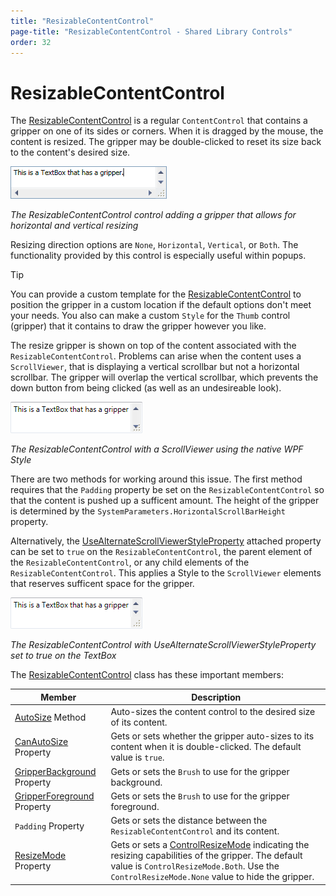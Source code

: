 ```yaml
---
title: "ResizableContentControl"
page-title: "ResizableContentControl - Shared Library Controls"
order: 32
---
```

# ResizableContentControl

The [ResizableContentControl](xref:ActiproSoftware.Windows.Controls.ResizableContentControl) is a regular `ContentControl` that contains a gripper on one of its sides or corners.  When it is dragged by the mouse, the content is resized.  The gripper may be double-clicked to reset its size back to the content's desired size.

![Screenshot](../images/resizablecontentcontrol.gif)

*The ResizableContentControl control adding a gripper that allows for horizontal and vertical resizing*

Resizing direction options are `None`, `Horizontal`, `Vertical`, or `Both`.  The functionality provided by this control is especially useful within popups.

> [!TIP]
> You can provide a custom template for the [ResizableContentControl](xref:ActiproSoftware.Windows.Controls.ResizableContentControl) to position the gripper in a custom location if the default options don't meet your needs.  You also can make a custom `Style` for the `Thumb` control (gripper) that it contains to draw the gripper however you like.

The resize gripper is shown on top of the content associated with the `ResizableContentControl`. Problems can arise when the content uses a `ScrollViewer`, that is displaying a vertical scrollbar but not a horizontal scrollbar. The gripper will overlap the vertical scrollbar, which prevents the down button from being clicked (as well as an undesireable look).

![Screenshot](../images/resizablecontentcontrol-native-style.png)

*The ResizableContentControl with a ScrollViewer using the native WPF Style*

There are two methods for working around this issue. The first method requires that the `Padding` property be set on the `ResizableContentControl` so that the content is pushed up a sufficent amount. The height of the gripper is determined by the `SystemParameters.HorizontalScrollBarHeight` property.

Alternatively, the [UseAlternateScrollViewerStyleProperty](xref:ActiproSoftware.Windows.Controls.ResizableContentControl.UseAlternateScrollViewerStyleProperty) attached property can be set to `true` on the `ResizableContentControl`, the parent element of the `ResizableContentControl`, or any child elements of the `ResizableContentControl`. This applies a Style to the `ScrollViewer` elements that reserves sufficent space for the gripper.

![Screenshot](../images/resizablecontentcontrol-alternate-style.png)

*The ResizableContentControl with UseAlternateScrollViewerStyleProperty set to true on the TextBox*

The [ResizableContentControl](xref:ActiproSoftware.Windows.Controls.ResizableContentControl) class has these important members:

| Member | Description |
|-----|-----|
| [AutoSize](xref:ActiproSoftware.Windows.Controls.ResizableContentControl.AutoSize*) Method | Auto-sizes the content control to the desired size of its content. |
| [CanAutoSize](xref:ActiproSoftware.Windows.Controls.ResizableContentControl.CanAutoSize) Property | Gets or sets whether the gripper auto-sizes to its content when it is double-clicked.  The default value is `true`. |
| [GripperBackground](xref:ActiproSoftware.Windows.Controls.ResizableContentControl.GripperBackground) Property | Gets or sets the `Brush` to use for the gripper background. |
| [GripperForeground](xref:ActiproSoftware.Windows.Controls.ResizableContentControl.GripperForeground) Property | Gets or sets the `Brush` to use for the gripper foreground. |
| `Padding` Property | Gets or sets the distance between the `ResizableContentControl` and its content. |
| [ResizeMode](xref:ActiproSoftware.Windows.Controls.ResizableContentControl.ResizeMode) Property | Gets or sets a [ControlResizeMode](xref:ActiproSoftware.Windows.Controls.ControlResizeMode) indicating the resizing capabilities of the gripper.  The default value is `ControlResizeMode.Both`.  Use the `ControlResizeMode.None` value to hide the gripper. |
